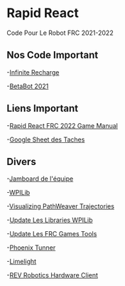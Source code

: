 # Rapid React
 Code Pour Le Robot FRC 2021-2022
 
## Nos Code Important
 -[Infinite Recharge](https://github.com/huskies5439/InfiniteRecharge)
 
 -[BetaBot 2021](https://github.com/huskies5439/BetaBotBleu2021)
 
## Liens Important

  -[Rapid React FRC 2022 Game Manual](https://firstfrc.blob.core.windows.net/frc2022/Manual/2022FRCGameManual.pdf)
  
  -[Google Sheet des Tache](https://docs.google.com/spreadsheets/d/1AxY8FpF-gWeQtHU9PpCTP74TjODsy8M275rWg9LeZGs/edit#gid=0)[s](https://drive.google.com/file/d/1RP0ITKWUICqrbAXKZ2cotDWQud7qY4J7/view?usp=sharing)

## Divers

  -[Jamboard de l'équipe](https://jamboard.google.com/d/1MtAiHo2r3bF7JpLmS8ed2jNqNcJMVXCq8UoC5OfQmd8/viewer?f=11)

  -[WPILib](https://docs.wpilib.org/en/stable/index.html)
  
  -[Visualizing PathWeaver Trajectories](https://docs.wpilib.org/en/stable/docs/software/pathplanning/pathweaver/drawing-pathweaver-path.html)
  
  -[Update Les Libraries WPILib](https://docs.wpilib.org/en/stable/docs/zero-to-robot/step-2/wpilib-setup.html)
  
  -[Update Les FRC Games Tools](https://docs.wpilib.org/en/stable/docs/zero-to-robot/step-2/frc-game-tools.html)
  
  -[Phoenix Tunner](https://github.com/CrossTheRoadElec/Phoenix-Releases/releases/download/v5.20.2.2/CTRE_Phoenix_Framework_v5.20.2.2.exe)
  
  -[Limelight](https://downloads.limelightvision.io/software/LimelightFinderSetup1_0_1.exe)
  
  -[REV Robotics Hardware Client](https://docs.revrobotics.com/rev-control-system/managing-the-control-system/rev-hardware-client)
  
